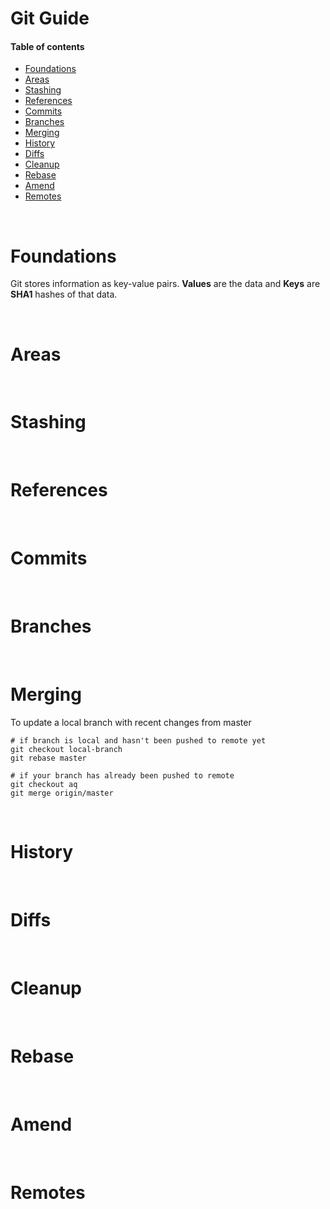 # Git Guide

#### Table of contents

* [Foundations](#foundations)
* [Areas](#areas)
* [Stashing](#stashing)
* [References](#references)
* [Commits](#commits)
* [Branches](#branches)
* [Merging](#merging)
* [History](#history)
* [Diffs](#diffs)
* [Cleanup](#cleanup)
* [Rebase](#rebase)
* [Amend](#rebase)
* [Remotes](#remotes)

&nbsp;
# Foundations
Git stores information as key-value pairs. __Values__ are the data and __Keys__ are __SHA1__ hashes of that data.




&nbsp;
# Areas





&nbsp;
# Stashing





&nbsp;
# References





&nbsp;
# Commits





&nbsp;
# Branches





&nbsp;
# Merging

To update a local branch with recent changes from master
``` shell
# if branch is local and hasn't been pushed to remote yet
git checkout local-branch
git rebase master

# if your branch has already been pushed to remote
git checkout aq
git merge origin/master
```




&nbsp;
# History





&nbsp;
# Diffs





&nbsp;
# Cleanup





&nbsp;
# Rebase





&nbsp;
# Amend





&nbsp;
# Remotes






